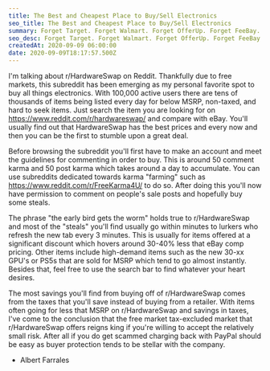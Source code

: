 ```yaml
---
title: The Best and Cheapest Place to Buy/Sell Electronics
seo_title: The Best and Cheapest Place to Buy/Sell Electronics
summary: Forget Target. Forget Walmart. Forget OfferUp. Forget FeeBay.
seo_desc: Forget Target. Forget Walmart. Forget OfferUp. Forget FeeBay.
createdAt: 2020-09-09 06:00:00
date: 2020-09-09T18:17:57.500Z
---
```


I'm talking about r/HardwareSwap on Reddit. Thankfully due to free markets, this subreddit has been emerging as my personal favorite spot to buy all things electronics. With 100,000 active users there are tens of thousands of items being listed every day for below MSRP, non-taxed, and hard to seek items. Just search the item you are looking for on https://www.reddit.com/r/hardwareswap/ and compare with eBay. You'll usually find out that HardwareSwap has the best prices and every now and then you can be the first to stumble upon a great deal.

Before browsing the subreddit you'll first have to make an account and meet the guidelines for commenting in order to buy. This is around 50 comment karma and 50 post karma which takes around a day to accumulate. You can use subreddits dedicated towards karma "farming" such as https://www.reddit.com/r/FreeKarma4U/ to do so. After doing this you'll now have permission to comment on people's sale posts and hopefully buy some steals.

The phrase "the early bird gets the worm" holds true to r/HardwareSwap and most of the "steals" you'll find usually go within minutes to lurkers who refresh the new tab every 3 minutes. This is usually for items offered at a significant discount which hovers around 30-40% less that eBay comp pricing. Other items include high-demand items such as the new 30-xx GPU's or PS5s that are sold for MSRP which tend to go almost instantly. Besides that, feel free to use the search bar to find whatever your heart desires. 

The most savings you'll find from buying off of r/HardwareSwap comes from the taxes that you'll save instead of buying from a retailer. With items often going for less that MSRP on r/HardwareSwap and savings in taxes, I've come to the conclusion that the free market tax-excluded market that r/HardwareSwap offers reigns king if you're willing to accept the relatively small risk. After all if you do get scammed charging back with PayPal should be easy as buyer protection tends to be stellar with the company.

- Albert Farrales
